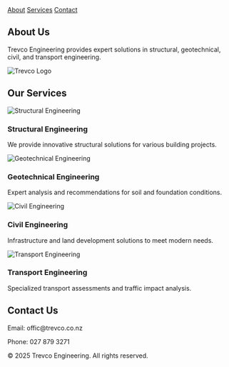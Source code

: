
<body>
    <nav>
        <a href="#about">About</a>
        <a href="#services">Services</a>
        <a href="#contact">Contact</a>
    </nav>
    <div class="container" id="about">
        <h2>About Us</h2>
        <p>Trevco Engineering provides expert solutions in structural, geotechnical, civil, and transport engineering.</p>
        <img scr=New%logo.png alt="Trevco Logo">
    </div>
    <div class="container" id="services">
        <h2>Our Services</h2>
        <div class="services">
            <div class="service">
                <img src="structural.jpg" alt="Structural Engineering">
                <h3>Structural Engineering</h3>
                <p>We provide innovative structural solutions for various building projects.</p>
            </div>
            <div class="service">
                <img src="geotechnical.jpg" alt="Geotechnical Engineering">
                <h3>Geotechnical Engineering</h3>
                <p>Expert analysis and recommendations for soil and foundation conditions.</p>
            </div>
            <div class="service">
                <img src="civil.jpg" alt="Civil Engineering">
                <h3>Civil Engineering</h3>
                <p>Infrastructure and land development solutions to meet modern needs.</p>
            </div>
            <div class="service">
                <img src="transport.jpg" alt="Transport Engineering">
                <h3>Transport Engineering</h3>
                <p>Specialized transport assessments and traffic impact analysis.</p>
            </div>
        </div>
    </div>
    <div class="container" id="contact">
        <h2>Contact Us</h2>
        <p>Email: offic@trevco.co.nz</p>
        <p>Phone: 027 879 3271</p>
    </div>
    <footer>
        <p>&copy; 2025 Trevco Engineering. All rights reserved.</p>
    </footer>
</body>
</html>
